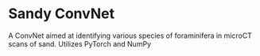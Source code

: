 # Sandy ConvNet
A ConvNet aimed at identifying various species of foraminifera in microCT scans of sand.
Utilizes PyTorch and NumPy
